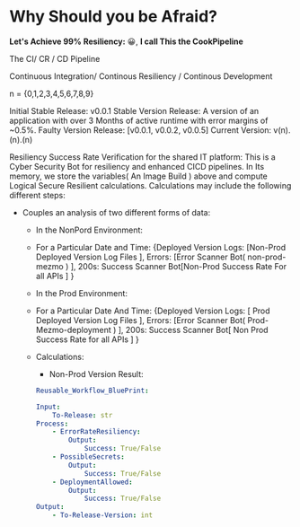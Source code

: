 # Why Should you be Afraid?

**Let's Achieve 99% Resiliency:** 😀, **I call This the CookPipeline**

The CI/ CR / CD Pipeline

Continuous Integration/ Continous Resiliency / Continous Development 

n = {0,1,2,3,4,5,6,7,8,9}

Initial Stable Release: v0.0.1
Stable Version Release: A version of an application with over 3 Months of active runtime with error margins of ~0.5%.
Faulty Version Release: [v0.0.1, v0.0.2, v0.0.5]
Current Version: v(n).(n).(n)

Resiliency Success Rate Verification for the shared IT platform: 
This is a Cyber Security Bot for resiliency and enhanced CICD pipelines. In Its memory, we store the variables( An Image Build ) above and compute Logical Secure Resilient calculations. Calculations may include the following different steps: 

- Couples an analysis of two different forms of data:
    - In the NonPord Environment:
    - For a Particular Date and Time: {Deployed Version Logs: [Non-Prod Deployed Version Log Files ], Errors: [Error Scanner Bot( non-prod-mezmo ) ],  200s: Success Scanner Bot[Non-Prod Success Rate For all APIs ] }
    - In the Prod Environment:
    - For a Particular Date And Time: {Deployed Version Logs: [ Prod Deployed Version Log Files ], Errors: [Error Scanner Bot( Prod-Mezmo-deployment ) ], 200s: Success Scanner Bot[ Non Prod Success Rate for all APIs ] }
    - Calculations:
        - Non-Prod Version Result:
        
        ```yaml
        Reusable_Workflow_BluePrint: 
        
        Input:
        	To-Release: str 
        Process:
        	- ErrorRateResiliency:
        		Output: 
        			Success: True/False
        	- PossibleSecrets:
        		Output:
        			Success: True/False 
        	- DeploymentAllowed:
        		Output:
        			Success: True/False
        Output:
        	- To-Release-Version: int
        
        ```
